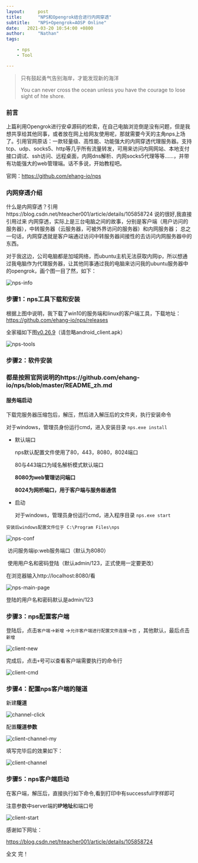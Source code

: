 ```yaml
---
layout:     post
title:      "NPS和Opengrok结合进行内网穿透"
subtitle:   "NPS+Opengrok=AOSP Online"
date:   2021-03-20 10:54:00 +0800
author:     "Nathan"
tags:

    - nps
    - Tool

---
```


> 只有鼓起勇气告别海岸，才能发现新的海洋
>
> You can never cross the ocean unless you have the courage to lose sight of hte shore.



### 前言

上篇利用Opengrok进行安卓源码的检索，在自己电脑浏览倒是没有问题，但是我想共享给其他同事，或者放在网上给网友使用呢，那就需要今天的主角nps上场了。引用官网原话：一款轻量级、高性能、功能强大的内网穿透代理服务器。支持tcp、udp、socks5、http等几乎所有流量转发，可用来访问内网网站、本地支付接口调试、ssh访问、远程桌面，内网dns解析、内网socks5代理等等……，并带有功能强大的web管理端。话不多说，开始教程吧。

官网：https://github.com/ehang-io/nps

### 内网穿透介绍

什么是内网穿透？引用https://blog.csdn.net/hteacher001/article/details/105858724 说的很好,我直接引用过来
内网穿透，实际上是三台电脑之间的故事，分别是客户端（用户访问的服务器），中转服务器（云服务器，可被外界访问的服务器）和内网服务器；
总之一句话，内网穿透就是客户端通过访问中转服务器间接性的去访问内网服务器中的东西。

对于我这边，公司电脑都是加域网络，而ubuntu主机无法获取内网ip，所以想通过我电脑作为代理服务器，让其他同事通过我的电脑来访问我的ubuntu服务器中的opengrok，画个图一目了然，如下：

![nps-info](/img/nps/nps-info.png)

### 步骤1：nps工具下载和安装

根据上图中说明，我下载了win10的服务端和linux的客户端工具，下载地址：https://github.com/ehang-io/nps/releases

全家福如下图[v0.26.9](https://github.com/ehang-io/nps/releases/tag/v0.26.9)（请忽略android_client.apk）

![nps-tools](/img/nps/nps-tools-all.png)

### 步骤2：软件安装

### 都是按照官网说明的https://github.com/ehang-io/nps/blob/master/README_zh.md

#### 服务端启动

下载完服务器压缩包后，解压，然后进入解压后的文件夹，执行安装命令

对于windows，管理员身份运行cmd，进入安装目录 `nps.exe install`

- 默认端口

  nps默认配置文件使用了80，443，8080，8024端口

  80与443端口为域名解析模式默认端口

  **8080为web管理访问端口**

  **8024为网桥端口，用于客户端与服务器通信**

- 启动

  对于windows，管理员身份运行cmd，进入程序目录 `nps.exe start`

```
安装后windows配置文件位于 C:\Program Files\nps
```

![nps-conf](/img/nps/nps-conf.png)

​	访问服务端ip:web服务端口（默认为8080）

​	使用用户名和密码登陆（默认admin/123，正式使用一定要更改）

在浏览器输入http://localhost:8080/看

![nps-main-page](/img/nps/nps-main-page.png)

登陆的用户名和密码默认是admin/123

### 步骤3：nps配置客户端

登陆后，点击`客户端`->`新增` ->`允许客户端进行配置文件连接`->`否` ，其他默认，最后点击`新增`

![client-new](/img/nps/client-new.png)

完成后，点击`+`号可以查看客户端需要执行的命令行

![client-cmd](/img/nps/client-cmd.png)

### 步骤4：配置nps客户端的隧道

新建**隧道**

![channel-click](/img/nps/channel-click.png)

配置**隧道参数**

![client-channel-my](/img/nps/client-channel-my.png)

填写完毕后的效果如下：

![client-channel](/img/nps/client-channel.png)

### 步骤5：nps客户端启动

在客户端，解压后，直接执行如下命令,看到打印中有successfull字样即可

注意参数中server端的**IP地址**和端口号

![client-start](/img/nps/client-start.png)



感谢如下网址：

https://blog.csdn.net/hteacher001/article/details/105858724 

全文 完！







